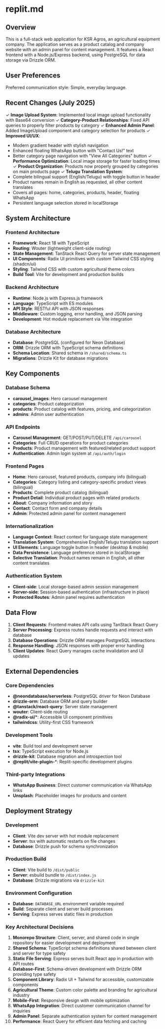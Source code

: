 # replit.md

## Overview

This is a full-stack web application for KSR Agros, an agricultural equipment company. The application serves as a product catalog and company website with an admin panel for content management. It features a React frontend with a Node.js/Express backend, using PostgreSQL for data storage via Drizzle ORM.

## User Preferences

Preferred communication style: Simple, everyday language.

## Recent Changes (July 2025)

✓ **Image Upload System**: Implemented local image upload functionality with Base64 conversion
✓ **Category-Product Relationships**: Fixed API queries to properly filter products by category
✓ **Enhanced Admin Panel**: Added ImageUpload component and category selection for products
✓ **Improved UI/UX**: 
  - Modern gradient header with stylish navigation
  - Enhanced floating WhatsApp button with "Contact Us!" text
  - Better category page navigation with "View All Categories" button
✓ **Performance Optimization**: Local image storage for faster loading times
✓ **Product Organization**: Products now properly grouped by categories on main products page
✓ **Telugu Translation System**: 
  - Complete bilingual support (English/Telugu) with toggle button in header
  - Product names remain in English as requested, all other content translates
  - Covers all pages: home, categories, products, header, floating WhatsApp
  - Persistent language selection stored in localStorage

## System Architecture

### Frontend Architecture
- **Framework**: React 18 with TypeScript
- **Routing**: Wouter (lightweight client-side routing)
- **State Management**: TanStack React Query for server state management
- **UI Components**: Radix UI primitives with custom Tailwind CSS styling (shadcn/ui)
- **Styling**: Tailwind CSS with custom agricultural theme colors
- **Build Tool**: Vite for development and production builds

### Backend Architecture
- **Runtime**: Node.js with Express.js framework
- **Language**: TypeScript with ES modules
- **API Style**: RESTful API with JSON responses
- **Middleware**: Custom logging, error handling, and JSON parsing
- **Development**: Hot module replacement via Vite integration

### Database Architecture
- **Database**: PostgreSQL (configured for Neon Database)
- **ORM**: Drizzle ORM with TypeScript schema definitions
- **Schema Location**: Shared schema in `/shared/schema.ts`
- **Migrations**: Drizzle Kit for database migrations

## Key Components

### Database Schema
- **carousel_images**: Hero carousel management
- **categories**: Product categorization
- **products**: Product catalog with features, pricing, and categorization
- **admins**: Admin user authentication

### API Endpoints
- **Carousel Management**: GET/POST/PUT/DELETE `/api/carousel`
- **Categories**: Full CRUD operations for product categories
- **Products**: Product management with featured/related product support
- **Authentication**: Admin login system at `/api/auth/login`

### Frontend Pages
- **Home**: Hero carousel, featured products, company info (bilingual)
- **Categories**: Category listing and category-specific product views (bilingual)
- **Products**: Complete product catalog (bilingual)
- **Product Detail**: Individual product pages with related products
- **About**: Company information and story
- **Contact**: Contact form and company details
- **Admin**: Protected admin panel for content management

### Internationalization
- **Language Context**: React context for language state management
- **Translation System**: Comprehensive English/Telugu translation support
- **UI Elements**: Language toggle button in header (desktop & mobile)
- **Data Persistence**: Language preference stored in localStorage
- **Selective Translation**: Product names remain in English, all other content translates

### Authentication System
- **Client-side**: Local storage-based admin session management
- **Server-side**: Session-based authentication (infrastructure in place)
- **Protected Routes**: Admin panel requires authentication

## Data Flow

1. **Client Requests**: Frontend makes API calls using TanStack React Query
2. **Server Processing**: Express routes handle requests and interact with database
3. **Database Operations**: Drizzle ORM manages PostgreSQL interactions
4. **Response Handling**: JSON responses with proper error handling
5. **Client Updates**: React Query manages cache invalidation and UI updates

## External Dependencies

### Core Dependencies
- **@neondatabase/serverless**: PostgreSQL driver for Neon Database
- **drizzle-orm**: Database ORM and query builder
- **@tanstack/react-query**: Server state management
- **wouter**: Client-side routing
- **@radix-ui/***: Accessible UI component primitives
- **tailwindcss**: Utility-first CSS framework

### Development Tools
- **vite**: Build tool and development server
- **tsx**: TypeScript execution for Node.js
- **drizzle-kit**: Database migration and introspection tool
- **@replit/vite-plugin-***: Replit-specific development plugins

### Third-party Integrations
- **WhatsApp Business**: Direct customer communication via WhatsApp links
- **Unsplash**: Placeholder images for products and content

## Deployment Strategy

### Development
- **Client**: Vite dev server with hot module replacement
- **Server**: tsx with automatic restarts on file changes
- **Database**: Drizzle push for schema synchronization

### Production Build
- **Client**: Vite build to `/dist/public`
- **Server**: esbuild bundle to `/dist/index.js`
- **Database**: Drizzle migrations via `drizzle-kit`

### Environment Configuration
- **Database**: `DATABASE_URL` environment variable required
- **Build**: Separate client and server build processes
- **Serving**: Express serves static files in production

### Key Architectural Decisions

1. **Monorepo Structure**: Client, server, and shared code in single repository for easier development and deployment
2. **Shared Schema**: TypeScript schema definitions shared between client and server for type safety
3. **Static File Serving**: Express serves built React app in production with API routes
4. **Database-First**: Schema-driven development with Drizzle ORM providing type safety
5. **Component Library**: Radix UI + Tailwind for accessible, customizable components
6. **Agricultural Theme**: Custom color palette and branding for agricultural industry
7. **Mobile-First**: Responsive design with mobile optimization
8. **WhatsApp Integration**: Direct customer communication channel for inquiries
9. **Admin Panel**: Separate authentication system for content management
10. **Performance**: React Query for efficient data fetching and caching